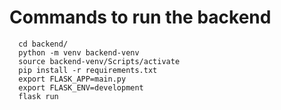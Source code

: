 # Commands to run the backend
```
  cd backend/
  python -m venv backend-venv
  source backend-venv/Scripts/activate
  pip install -r requirements.txt
  export FLASK_APP=main.py
  export FLASK_ENV=development
  flask run
```